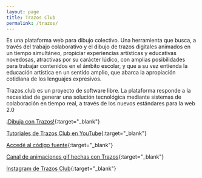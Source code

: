 ```yaml
---
layout: page
title: Trazos Club
permalink: /trazos/
---
```


Es una plataforma web para dibujo colectivo. Una herramienta que busca, 
a través del trabajo colaborativo y el dibujo de trazos digitales animados en un tiempo 
simultáneo, propiciar experiencias artísticas y educativas novedosas, atractivas por su 
carácter lúdico, con amplias posibilidades para trabajar contenidos en el ámbito escolar, 
y que a su vez entienda la educación artística en un sentido amplio, que abarca la 
apropiación cotidiana de los lenguajes expresivos.

Trazos.club es un proyecto de software libre. La plataforma responde a la necesidad de 
generar una solución tecnológica mediante sistemas de colaboración en tiempo real, a 
través de los nuevos estándares para la web 2.0

[¡Dibuja con Trazos!](http://trazos.club/){:target="_blank"}

[Tutoriales de Trazos Club en YouTube](https://www.youtube.com/playlist?list=PLLA0_JIKZmaKS1ojlB-VjRwWjsDr5RQh7){:target="_blank"}

[Accedé al código fuente](https://github.com/andiamo/fideos){:target="_blank"}

[Canal de animaciones gif hechas con Trazos](https://giphy.com/channel/trazosclub){:target="_blank"}

[Instagram de Trazos Club](https://www.instagram.com/trazos.club/){:target="_blank"}
